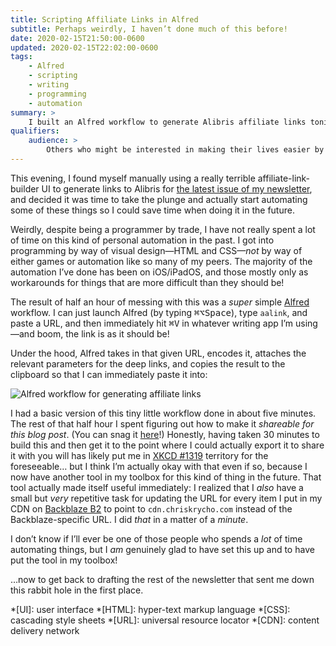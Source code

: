 ```yaml
---
title: Scripting Affiliate Links in Alfred
subtitle: Perhaps weirdly, I haven’t done much of this before!
date: 2020-02-15T21:50:00-0600
updated: 2020-02-15T22:02:00-0600
tags:
    - Alfred
    - scripting
    - writing
    - programming
    - automation
summary: >
    I built an Alfred workflow to generate Alibris affiliate links tonight. It's convenient, and I learned a bit because this is new to me!
qualifiers:
    audience: >
        Others who might be interested in making their lives easier by automating repetitive (and meaningless) tasks that are a regular part of their work.
---
```


This evening, I found myself manually using a really terrible affiliate-link-builder UI to generate links to Alibris for [the latest issue of my newsletter][atss], and decided it was time to take the plunge and actually start automating some of these things so I could save time when doing it in the future.

<aside>

Weirdly, despite being a programmer by trade, I have not really spent a lot of time on this kind of personal automation in the past. I got into programming by way of visual design—HTML and CSS—*not* by way of either games or automation like so many of my peers. The majority of the automation I’ve done has been on iOS/iPadOS, and those mostly only as workarounds for things that are more difficult than they should be!

</aside>

The result of half an hour of messing with this was a *super* simple [Alfred] workflow. I can just launch Alfred (by typing <kbd>⌘</kbd><kbd>⌥</kbd><kbd>Space</kbd>), type `aalink`, and paste a URL, and then immediately hit <kbd>⌘</kbd><kbd>V</kbd> in whatever writing app I’m using—and boom, the link is as it should be!

Under the hood, Alfred takes in that given URL, encodes it, attaches the relevant parameters for the deep links, and copies the result to the clipboard so that I can immediately paste it into:

![Alfred workflow for generating affiliate links](https://cdn.chriskrycho.com/images/alfred-affiliate-workflow.png)

I had a basic version of this tiny little workflow done in about five minutes. The rest of that half hour I spent figuring out how to make it *shareable for this blog post*. (You can snag it [here][workflow]!) Honestly, having taken 30 minutes to build this and then get it to the point where I could actually export it to share it with you will has likely put me in [XKCD #1319] territory for the foreseeable… but I think I’m actually okay with that even if so, because I now have another tool in my toolbox for this kind of thing in the future. That tool actually made itself useful immediately: I realized that I *also* have a small but *very* repetitive task for updating the URL for every item I put in my CDN on [Backblaze B2][B2] to point to `cdn.chriskrycho.com` instead of the Backblaze-specific URL. I did *that* in a matter of a *minute*.

I don’t know if I’ll ever be one of those people who spends a *lot* of time automating things, but I *am* genuinely glad to have set this up and to have put the tool in my toolbox!

…now to get back to drafting the rest of the newsletter that sent me down this rabbit hole in the first place.

[atss]: https://buttondown.email/chriskrycho/archive/revision-is-a-permanent-state-of-affairs-across/
[Alfred]: https://www.alfredapp.com
[workflow]: https://cdn.chriskrycho.com/workflows/Alibris%20Affiliate%20Link%20builder.alfredworkflow
[XKCD #1319]: https://www.xkcd.com/1319/
[B2]: https://www.backblaze.com/b2/cloud-storage.html

*[UI]: user interface
*[HTML]: hyper-text markup language
*[CSS]: cascading style sheets
*[URL]: universal resource locator
*[CDN]: content delivery network